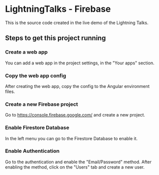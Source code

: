 # LightningTalks - Firebase

This is the source code created in the live demo of the Lightning Talks.

## Steps to get this project running

### Create a web app

You can add a web app in the project settings, in the "Your apps" section.

### Copy the web app config

After creating the web app, copy the config to the Angular environment files.

### Create a new Firebase project

Go to https://console.firebase.google.com/ and create a new project.

### Enable Firestore Database

In the left menu you can go to the Firestore Database to enable it.

### Enable Authentication

Go to the authentication and enable the "Email/Password" method. After enabling the method, click on the "Users" tab and create a new user.
